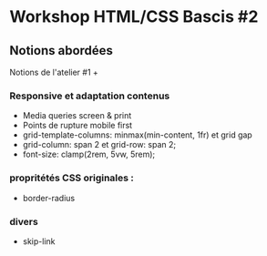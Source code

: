 # Workshop HTML/CSS Bascis #2

## Notions abordées  
Notions de l'atelier #1 +  
### Responsive et adaptation contenus
- Media queries screen & print
- Points de rupture mobile first
- grid-template-columns: minmax(min-content, 1fr) et grid gap
- grid-column: span 2 et grid-row: span 2;
- font-size: clamp(2rem, 5vw, 5rem);

### propritétés CSS originales :
- border-radius
### divers 
- skip-link